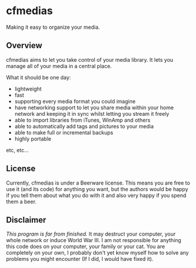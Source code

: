 cfmedias
========
Making it easy to organize your media.

Overview
--------
cfmedias aims to let you take control of your media library.
It lets you manage all of your media in a central place.

What it should be one day:

- lightweight
- fast
- supporting every media format you could imagine
- have networking support to let you share media within your home network
  and keeping it in sync whilst letting you stream it freely
- able to import libraries from iTunes, WinAmp and others
- able to automatically add tags and pictures to your media
- able to make full or incremental backups
- highly portable

etc, etc...

License
-------
Currently, cfmedias is under a Beerware license. This means you are free to use it (and its code)
for anything you want, but the authors would be happy if you tell them about what you do with it
and also very happy if you spend them a beer.

Disclaimer
----------
*This program is far from finished.*
It may destruct your computer, your whole network or induce World War III.
I am not responsible for anything this code does on your computer, your family or your cat.
You are completely on your own, I probably don't yet know myself how to solve any problems you might encounter
(If I did, I would have fixed it).
